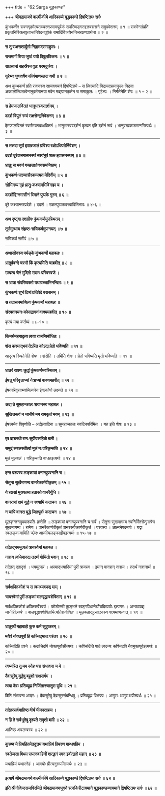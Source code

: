 +++
title = "62 Sarga युद्धकाण्डः"

+++
**श्रीमद्रामायणे वाल्मीकीये आदिकाव्ये युद्धकाण्डे द्विषष्टितमः सर्गः**

कुंभकर्णेन रावणगृहमेत्यतच्चरणप्रणामपूर्वकं सपरिष्वङ्गतद्दत्तवरासने समुपवेशनम् ॥ १ ॥ रावणेनतंप्रति प्रकृतनिस्त्रिलवृत्तान्तनिवेदनपूर्वकं रामादिविजयेननिजरक्षणप्रार्थना ॥ २ ॥

****

**स तु राक्षसशार्दूलो निद्रामदसमाकुलः ।**

**राजमार्गं श्रिया जुष्टं ययौ विपुलविक्रमः ॥ १ ॥**

**राक्षसानां सहस्रैश्च वृतः परमदुर्जयः ।**

**गृहेभ्यः पुष्पवर्षेण कीर्यमाणस्तदा ययौ ॥ २ ॥**

अथ कुम्भकर्णं प्रति रावणस्य सान्त्ववचनं द्विषष्टितमे – स त्वित्यादि निद्रामदसमाकुलः निद्रया अकालोत्थितत्वेनानुवर्तमानया मदेन मद्यपानकृतेन च समाकुलः । गृहेभ्यः । निर्गतेनेति शेषः ॥ १ – २ ॥

****

**स हेमजालविततं भानुभास्वरदर्शनम् ।**

**ददर्श विपुलं रम्यं राक्षसेन्द्रनिवेशनम् ॥ ३ ॥**

हेमजालविततं स्वर्णमयगवाक्षविततं । भानुभास्वरदर्शनं दृश्यत इति दर्शनं रूपं । भानुवत्प्रकाशमानमित्यर्थः ॥ ३ ॥

****

**स तत्तदा सूर्य इवाभ्रजालं प्रविश्य रक्षोऽधिपतेर्निवेशम् ।**

**ददर्श दूरेग्रजमासनस्थं स्वयंभुवं शक्र इवासनस्थम् ॥ ४ ॥**

**भ्रातुः स भवनं गच्छन्रक्षोगणसमन्वितम् ।**

**कुंभकर्णः पदन्यासैरकम्पयत मेदिनीम् ॥ ५ ॥**

**सोभिगम्य गृहं भ्रातुः कक्ष्यामभिविगाह्य च ।**

**ददर्शोद्विग्नमासीनं विमाने पुष्पके गुरुम् ॥ ६ ॥**

दूरे कक्ष्यान्तरप्रदेशे । ददर्श । उन्नतपुष्पकवत्त्वादितिभावः ॥ ४-६ ॥

****

**अथ दृष्ट्वा दशग्रीवः कुंभकर्णमुपस्थितम् ।**

**तूर्णमुत्थाय संहृष्टः सन्निकर्षमुपानयत् ॥ ७ ॥**

सन्निकर्ष समीपं ॥ ७ ॥

****

**अथासीनस्य पर्यङ्के कुंभकर्णो महाबलः ।**

**भ्रातुर्ववन्दे चरणौ किं कृत्यमिति चाब्रवीत् ॥ ८ ॥**

**उत्पत्य चैनं मुदितो रावणः परिषस्वजे ।**

**स भ्रात्रा संपरिष्वक्तो यथावच्चाभिनन्दितः ॥ ९ ॥**

**कुंभकर्णः शुभं दिव्यं प्रतिपेदे वरासनम् ।**

**स तदासनमाश्रित्य कुंभकर्णो महाबलः ॥**

**संरक्तनयनः कोपाद्रावणं वाक्यमब्रवीत् ॥ १० ॥**

कृत्यं मया कर्तव्यं ॥ ८-१० ॥

****

**किमर्थमहमादृत्य त्वया राजन्विबोधितः ।**

**शंस कस्माद्भयं तेऽस्ति कोऽद्य प्रेतो भविष्यति ॥ ११ ॥**

आदृत्य स्थितेनेति शेषः । शंसेति । तमिति शेषः । प्रेतो भविष्यति मृतो भविष्यति ॥ ११ ॥

****

**भ्रातरं रावणः क्रुद्धं कुंभकर्णमवस्थितम् ।**

**ईषत्तु परिवृत्ताभ्यां नेत्राभ्यां वाक्यमब्रवीत् ॥ १२ ॥**

ईषत्परिवृत्ताभ्यामित्यनेन ईषत्कोपो लक्ष्यते ॥ १२ ॥

****

**अद्य ते सुमहान्कालः शयानस्य महाबल ।**

**सुखितस्त्वं न जानीषे मम रामकृतं भयम् ॥ १३ ॥**

ईषत्त्वमेव विवृणोति – अद्येत्यादिना ॥ सुमहान्कालः नवदिनपरिमितः । गत इति शेषः ॥ १३ ॥

****

**एष दाशरथी रामः सुग्रीवसहितो बली ।**

**समुद्रं सबलस्तीर्त्वा मूलं नः परिकृन्तति ॥ १४ ॥**

मूलं मूलबलं । परिकृन्तति बाधतइत्यर्थः ॥ १४ ॥

****

**हन्त पश्यस्व लङ्कायां वनान्युपवनानि च ।**

**सेतुना सुखैमागम्य वानरैकार्णवीकृतम् ॥ १५ ॥**

**ये रक्षसां मुख्यतमा हतास्ते वानरैर्युधि ।**

**वानराणां क्षयं युद्धे न पश्यामि कदाचन ॥ १६ ॥**

**न चापि वानरा युद्धे जितपूर्वाः कदाचन ॥ १७ ॥**

मूलकृन्तनमुपपादयति-हन्तेति ॥ लङ्कायां वनान्युपवनानि च सर्वं । सेतुना सुखमागम्य स्वनिर्मितसेतुमात्रेण सुखमागम्य । रामेण । वानरैकार्णवीकृतं वानररूपैकार्णवीकृतं । पश्यस्व । आत्मनेपदमार्ष । यद्वा स्वलङ्कायामिति च्छेदः आत्मीयलङ्काद्वीपइत्यर्थः ॥ १५-१७ ॥

****

**तदेतद्भयमुत्पन्नं त्रायस्वेमां महाबल ।**

**नाशय त्वमिमानद्य तदर्थं बोधितो भवान् ॥ १८ ॥**

तदेतत् एतादृशं । भयमुत्पन्नं । अस्माद्भयादिमां पुरीं त्रायस्व । इमान् वानरान् नाशय । तदर्थं नाशनार्थं ॥ १८ ॥

****

**सर्वक्षपितकोशं च स त्वमभ्यवपद्य माम् ।**

**त्रायस्वेमां पुरीं लङ्कां बालवृद्धावशेषिताम् ॥ १९ ॥**

सर्वक्षपितकोशं क्षपितसर्वैश्वर्य । कोशोस्त्री कुङ्भले खड्गपिधानेर्थौघदिव्ययोः इत्यमरः । अभ्यवपद्य जानीहीत्यर्थः । बालवृद्धावशेषितामित्यतिशयोक्तिः । मूलबलाद्युत्सादनस्य वक्ष्यमाणत्वात् ॥ १९ ॥

****

**भ्रातुरर्थे महाबाहो कुरु कर्म सुदुष्करम् ।**

**मयैवं नोक्तपूर्वो हि कच्चिद्भातः परंतप ॥ २० ॥**

कच्चिदिति प्रश्ने । कदाचिदपि नोक्तपूर्वोसीत्यर्थः । कश्चिदिति पाठे त्वदन्यः कश्चिदपि नैवमुक्तपूर्वइत्यर्थः ॥ २० ॥

****

**त्वय्यस्ति तु मम स्नेहः परा संभावना च मे ।**

**दैवासुरेषु युद्धेषु बहुशो राक्षसर्षभ ।**

**त्वया देवाः प्रतिव्यूह्य निर्जितास्चासुरा युधि ॥ २१ ॥**

दिति संभावना आदरः । दैवासुरेषु देवासुरसंबन्धिषु । प्रतिव्यूह्य विभज्य । असुराः असुराअपीत्यर्थः ॥ २१ ॥

****

**तदेतत्सर्वमातिष्ठ वीर्यं भीमपराक्रम ।**

**न हि ते सर्वभूतेषु दृश्यते सदृशो बली ॥ २२ ॥**

आतिष्ठ अवलम्बस्व ॥ २२ ॥

****

**कुरुष्व मे प्रियहितमेतदुत्तमं यथाप्रियं प्रियरण बान्धवप्रिय ।**

**स्वतेजसा विधम सपत्नवाहिनीं शरद्धनं पवन इवोद्यतो महान् ॥ २३ ॥**

यथाप्रियं यथास्नेहं । आवयोः प्रीत्यनुरूपमित्यर्थः ॥ २३ ॥

****

**इत्यार्षे श्रीमद्रामायणे वाल्मीकीये आदिकाव्ये युद्धकाण्डे द्विषष्टितमः सर्गः ॥ ६२ ॥**

**इति श्रीगोविन्दराजविरचिते श्रीमद्रामायणभूषणे रत्नकिरीटाख्याने युद्धकाण्डव्याख्याने द्विषष्टितमः सर्गः ॥ ६२ ॥**
